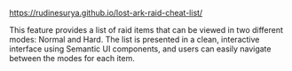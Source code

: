 https://rudinesurya.github.io/lost-ark-raid-cheat-list/

This feature provides a list of raid items that can be viewed in two different modes: Normal and Hard. The list is presented in a clean, interactive interface using Semantic UI components, and users can easily navigate between the modes for each item.